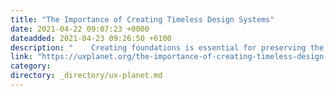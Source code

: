 ```yaml
---
title: "The Importance of Creating Timeless Design Systems"
date: 2021-04-22 09:07:23 +0000
dateadded: 2021-04-23 09:26:50 +0100
description: "    Creating foundations is essential for preserving the future  Continue reading on UX Planet »  "
link: "https://uxplanet.org/the-importance-of-creating-timeless-design-systems-4d198ab1fa65?source=rss----819cc2aaeee0---4"
category:
directory: _directory/ux-planet.md
---
```

